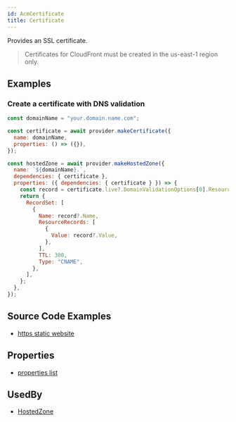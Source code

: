 ```yaml
---
id: AcmCertificate
title: Certificate
---
```


Provides an SSL certificate.

> Certificates for CloudFront must be created in the us-east-1 region only.

## Examples

### Create a certificate with DNS validation

```js
const domainName = "your.domain.name.com";

const certificate = await provider.makeCertificate({
  name: domainName,
  properties: () => ({}),
});

const hostedZone = await provider.makeHostedZone({
  name: `${domainName}.`,
  dependencies: { certificate },
  properties: ({ dependencies: { certificate } }) => {
    const record = certificate.live?.DomainValidationOptions[0].ResourceRecord;
    return {
      RecordSet: [
        {
          Name: record?.Name,
          ResourceRecords: [
            {
              Value: record?.Value,
            },
          ],
          TTL: 300,
          Type: "CNAME",
        },
      ],
    };
  },
});
```

## Source Code Examples

- [https static website ](https://github.com/grucloud/grucloud/blob/main/examples/aws/website-https/iac.js)

## Properties

- [properties list](https://docs.aws.amazon.com/AWSJavaScriptSDK/latest/AWS/ACM.html#requestCertificate-property)

## UsedBy

- [HostedZone](../Route53/Route53HostedZone)
